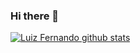 ### Hi there 👋
[![Luiz Fernando github stats](https://github-readme-stats.vercel.app/api?username=luizfernandorodrigues)](https://github.com/luizfernandorodrigues/github-readme-stats)
